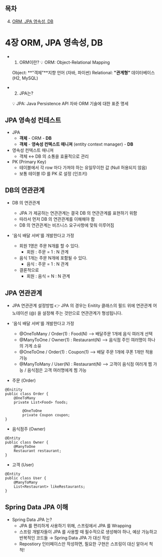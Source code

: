 ## 목차

4. [ORM, JPA 영속성, DB](4장-ORM,-JPA-영속성,-DB)

# 4장 ORM, JPA 영속성, DB

- 1. ORM이란?
     💡 ORM: Object-Relational Mapping

  Object: **"객체"**지향 언어 (자바, 파이썬)
  Relational: **"관계형"** 데이터베이스 (H2, MySQL)

- 2. JPA는?

  💡 JPA: Java Persistence API
  자바 ORM 기술에 대한 표준 명세

## JPA 영속성 컨테스트

- JPA
  - **객체** - ORM - **DB**
  - **객체** - **영속성 컨텍스트 매니져** (entity context manager) - **DB**
- 영속성 컨텍스트 매니져
  - 객체 ↔ DB 의 소통을 효율적으로 관리
- PK (Primary Key)
  - 테이블에서 각 row 마다 가져야 하는 유일무이한 값 (Null 허용되지 않음)
  - 보통 테이블 ID 를 PK 로 설정 (인조키)

## DB의 연관관계

- DB 의 연관관계

  - JPA 가 제공하는 연관관계는 결국 DB 의 연관관계를 표현하기 위함
  - 따라서 먼저 DB 의 연관관계를 이해해야 함
  - DB 의 연관관계는 비즈니스 요구사항에 맞춰 이루어짐

- '음식 배달 서버'를 개발한다고 가정

  - 회원 1명은 주문 N개를 할 수 있다.
    - 회원 : 주문 = 1 : N 관계
  - 음식 1개는 주문 N개에 포함될 수 있다.
    - 음식 : 주문 = 1 : N 관계
  - 결론적으로
    - 회원 : 음식 = N : N 관계

## JPA 연관관계

- JPA 연관관계 설정방법
  👉 JPA 의 경우는 Enitity 클래스의 필드 위에 연관관계 어노테이션 (@) 을 설정해 주는 것만으로 연관관계가 형성됩니다.

- '음식 배달 서버'를 개발한다고 가정

  - @OneToMany / Order(1) : Food(N) --> 배달주문 1개에 음식 여러개 선택
  - @ManyToOne / Owner(1) : Restaurant(N) --> 음식점 주인 여러명이 하나의 가게 소유
  - @OneToOne / Order(1) : Coupon(1) --> 배달 주문 1개에 쿠폰 1개만 적용 가능
  - @ManyToMany / User(N) : Restaurant(N) --> 고객이 음식점 여러개 찜 가능 / 음식점은 고객 여러명에게 찜 가능

- 주문 (Order)

```
@Enitity
public class Order {
    @OneToMany
    private List<Food> foods;

		@OneToOne
		private Coupon coupon;
}
```

- 음식점주 (Owner)

```
@Entity
public class Owner {
	@ManyToOne
	Restaurant restaurant;
}
```

- 고객 (User)

```
@Entity
public class User {
	@ManyToMany
	List<Restaurant> likeRestaurants;
}
```

## Spring Data JPA 이해

- Spring Data JPA 는?
  - JPA 를 편리하게 사용하기 위해, 스프링에서 JPA 를 Wrapping
  - 스프링 개발자들이 JPA 를 사용할 때 필수적으로 생성해야 하나, 예상 가능하고 반복적인 코드들 → Spring Data JPA 가 대신 작성
  - Repostiory 인터페이스만 작성하면, 필요한 구현은 스프링이 대신 알아서 척척!
